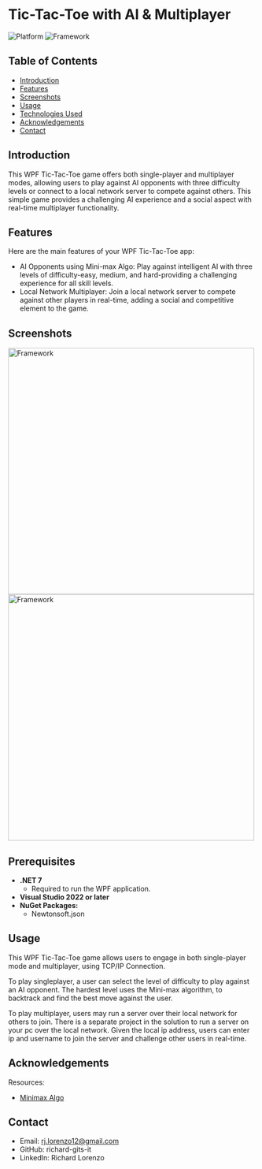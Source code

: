 # Tic-Tac-Toe with AI & Multiplayer

![Platform](https://img.shields.io/badge/platform-Windows-blue.svg) ![Framework](https://img.shields.io/badge/framework-WPF_.NET-blue.svg)

## Table of Contents
- [Introduction](#introduction)
- [Features](#features)
- [Screenshots](#screenshots)
- [Usage](#usage)
- [Technologies Used](#technologies-used)
- [Acknowledgements](#acknowledgements)
- [Contact](#contact)

## Introduction

This WPF Tic-Tac-Toe game offers both single-player and multiplayer modes, allowing users to play against AI opponents with three difficulty levels or connect to a local network server to compete against others. This simple game provides a challenging AI experience and a social aspect with real-time multiplayer functionality.

## Features

Here are the main features of your WPF Tic-Tac-Toe app:
- AI Opponents using Mini-max Algo: Play against intelligent AI with three levels of difficulty-easy, medium, and hard-providing a challenging experience for all skill levels.
- Local Network Multiplayer: Join a local network server to compete against other players in real-time, adding a social and competitive element to the game.

## Screenshots

<img src="https://github.com/user-attachments/assets/86849756-1864-42ab-8282-c414159dbc10" alt="Framework" width="500"/>

<img src="https://github.com/user-attachments/assets/228e7acb-6ec6-42e4-bcc1-1f1515860227" alt="Framework" width="500"/>


## Prerequisites

- **.NET 7**
  - Required to run the WPF application.
- **Visual Studio 2022 or later**
- **NuGet Packages:**
  - Newtonsoft.json

## Usage

This WPF Tic-Tac-Toe game allows users to engage in both single-player mode and multiplayer, using TCP/IP Connection. 

To play singleplayer, a user can select the level of difficulty to play against an AI opponent. The hardest level uses the Mini-max algorithm, to backtrack and find the best move against the user.

To play multiplayer, users may run a server over their local network for others to join. There is a separate project in the solution to run a server on your pc over the local network. Given the local ip address, users can enter ip and username to join the server and challenge other users in real-time.

## Acknowledgements

Resources:
- [Minimax Algo](https://www.geeksforgeeks.org/finding-optimal-move-in-tic-tac-toe-using-minimax-algorithm-in-game-theory/)

## Contact

- Email: rj.lorenzo12@gmail.com
- GitHub: richard-gits-it
- LinkedIn: Richard Lorenzo

